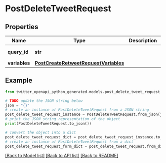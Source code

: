 # PostDeleteTweetRequest


## Properties

Name | Type | Description | Notes
------------ | ------------- | ------------- | -------------
**query_id** | **str** |  | [default to 'VaenaVgh5q5ih7kvyVjgtg']
**variables** | [**PostCreateRetweetRequestVariables**](PostCreateRetweetRequestVariables.md) |  | 

## Example

```python
from twitter_openapi_python_generated.models.post_delete_tweet_request import PostDeleteTweetRequest

# TODO update the JSON string below
json = "{}"
# create an instance of PostDeleteTweetRequest from a JSON string
post_delete_tweet_request_instance = PostDeleteTweetRequest.from_json(json)
# print the JSON string representation of the object
print(PostDeleteTweetRequest.to_json())

# convert the object into a dict
post_delete_tweet_request_dict = post_delete_tweet_request_instance.to_dict()
# create an instance of PostDeleteTweetRequest from a dict
post_delete_tweet_request_form_dict = post_delete_tweet_request.from_dict(post_delete_tweet_request_dict)
```
[[Back to Model list]](../README.md#documentation-for-models) [[Back to API list]](../README.md#documentation-for-api-endpoints) [[Back to README]](../README.md)


